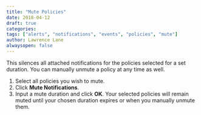 ```yaml
---
title: "Mute Policies"
date: 2018-04-12
draft: true
categories:
tags: ["alerts", "notifications", "events", "policies", "mute"]
author: Lawrence Lane
alwaysopen: false
---
```


This silences all attached notifications for the policies selected for a set duration. You can manually unmute a policy at any time as well.

1. Select all policies you wish to mute.
2. Click **Mute Notifications**.
3. Input a mute duration and click **OK**. Your selected policies will remain muted until your chosen duration expires or when you manually unmute them.

